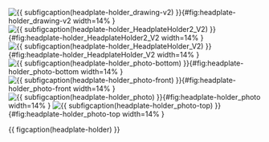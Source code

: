 <!-- MDFIGINCLUDE(headplate-holder) -->
<div id="fig:headplate-holder">

![{{ subfigcaption(headplate-holder_drawing-v2) }}](img/headplate-holder/drawing-v2.png){#fig:headplate-holder_drawing-v2 width=14% }
![{{ subfigcaption(headplate-holder_HeadplateHolder2_V2) }}](img/headplate-holder/HeadplateHolder2_V2.png){#fig:headplate-holder_HeadplateHolder2_V2 width=14% }
![{{ subfigcaption(headplate-holder_HeadplateHolder_V2) }}](img/headplate-holder/HeadplateHolder_V2.png){#fig:headplate-holder_HeadplateHolder_V2 width=14% }
![{{ subfigcaption(headplate-holder_photo-bottom) }}](img/headplate-holder/photo-bottom.jpg){#fig:headplate-holder_photo-bottom width=14% }
![{{ subfigcaption(headplate-holder_photo-front) }}](img/headplate-holder/photo-front.jpg){#fig:headplate-holder_photo-front width=14% }
![{{ subfigcaption(headplate-holder_photo) }}](img/headplate-holder/photo.jpg){#fig:headplate-holder_photo width=14% }
![{{ subfigcaption(headplate-holder_photo-top) }}](img/headplate-holder/photo-top.jpg){#fig:headplate-holder_photo-top width=14% }

{{ figcaption(headplate-holder) }}
</div>
<!-- /MDFIGINCLUDE(headplate-holder) -->
